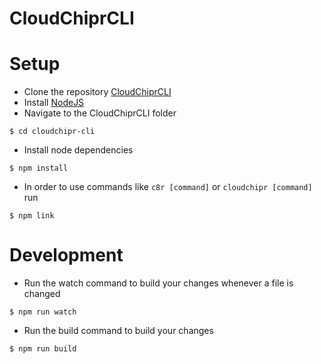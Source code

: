 CloudChiprCLI
=============
# Setup
<!-- setup -->
* Clone the repository [CloudChiprCLI](https://github.com/cloudchipr/cloudchipr-cli)
* Install [NodeJS](https://nodejs.org/)
* Navigate to the CloudChiprCLI folder
```sh-session
$ cd cloudchipr-cli
```
* Install node dependencies
```sh-session
$ npm install
```
* In order to use commands like `c8r [command]` or `cloudchipr [command]` run
```sh-session
$ npm link
```
<!-- setupstop -->
# Development
<!-- development -->
* Run the watch command to build your changes whenever a file is changed
```sh-session
$ npm run watch
```
* Run the build command to build your changes
```sh-session
$ npm run build
```
<!-- developmentstop -->
